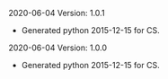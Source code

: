 2020-06-04 Version: 1.0.1
- Generated python 2015-12-15 for CS.

2020-06-04 Version: 1.0.0
- Generated python 2015-12-15 for CS.

